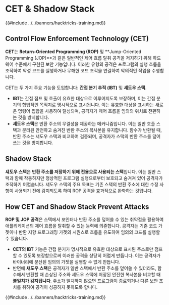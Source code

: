 # CET & Shadow Stack

{{#include ../../banners/hacktricks-training.md}}

## Control Flow Enforcement Technology (CET)

**CET**는 **Return-Oriented Programming (ROP)** 및 **Jump-Oriented Programming (JOP)**과 같은 일반적인 제어 흐름 탈취 공격을 저지하기 위해 하드웨어 수준에서 구현된 보안 기능입니다. 이러한 유형의 공격은 프로그램의 실행 흐름을 조작하여 악성 코드를 실행하거나 무해한 코드 조각을 연결하여 악의적인 작업을 수행합니다.

CET는 두 가지 주요 기능을 도입합니다: **간접 분기 추적 (IBT)** 및 **섀도우 스택**.

- **IBT**는 간접 점프 및 호출이 유효한 대상으로 이루어지도록 보장하며, 이는 간접 분기의 합법적인 목적지로 명시적으로 표시됩니다. 이는 유효한 대상을 표시하는 새로운 명령어 집합을 사용하여 달성되며, 공격자가 제어 흐름을 임의의 위치로 전환하는 것을 방지합니다.
- **섀도우 스택**은 반환 주소의 무결성을 제공하는 메커니즘입니다. 이는 일반 호출 스택과 분리된 안전하고 숨겨진 반환 주소의 복사본을 유지합니다. 함수가 반환될 때, 반환 주소는 섀도우 스택과 비교하여 검증되며, 공격자가 스택의 반환 주소를 덮어쓰는 것을 방지합니다.

## Shadow Stack

**섀도우 스택**은 **반환 주소를 저장하기 위해 전용으로 사용되는 스택**입니다. 이는 일반 스택과 함께 작동하지만 정상적인 프로그램 실행으로부터 보호되고 숨겨져 있어 공격자가 조작하기 어렵습니다. 섀도우 스택의 주요 목표는 기존 스택의 반환 주소에 대한 수정 사항이 사용되기 전에 감지되도록 하여 ROP 공격을 효과적으로 완화하는 것입니다.

## How CET and Shadow Stack Prevent Attacks

**ROP 및 JOP 공격**은 스택에서 포인터나 반환 주소를 덮어쓸 수 있는 취약점을 활용하여 애플리케이션의 제어 흐름을 탈취할 수 있는 능력에 의존합니다. 공격자는 기존 코드 가젯이나 반환 지향 프로그래밍 가젯의 시퀀스로 흐름을 유도하여 임의의 코드를 실행할 수 있습니다.

- **CET의 IBT** 기능은 간접 분기가 명시적으로 유효한 대상으로 표시된 주소로만 점프할 수 있도록 보장함으로써 이러한 공격을 상당히 어렵게 만듭니다. 이는 공격자가 바이너리에 분산된 임의의 가젯을 실행할 수 없게 만듭니다.
- 반면에 **섀도우 스택**은 공격자가 일반 스택에서 반환 주소를 덮어쓸 수 있더라도, 함수에서 반환할 때 손상된 주소와 섀도우 스택에 저장된 안전한 복사본을 비교할 때 **불일치가 감지됩니다**. 주소가 일치하지 않으면 프로그램이 종료되거나 다른 보안 조치를 취하여 공격이 성공하지 못하도록 합니다.

{{#include ../../banners/hacktricks-training.md}}

